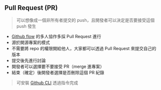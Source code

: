 ## Pull Request (PR)
> 可以想像成一個非所有者提交的 push，且開發者可以決定是否要接受這個 push 發生

- [Github flow](Github%20flow.md) 的多人協作多採 Pull Request 進行
- 源於開源專案的模式
- 不需要將 repo 的權限開給他人，大家都可以透過 Pull Request 來提交自己的版本
- 提交後先進行討論
- 開發者可以選擇要不要接受 PR（merge 進專案）
- 結束（確定）後開發者選擇是否刪除這個 PR 紀錄


> 可安裝 [Github CLI](Github%20CLI.md) 透過指令完成